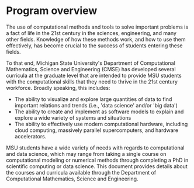 # Program overview

The use of computational methods and tools to solve important problems is a fact of life in the 21st century in the sciences, engineering, and many other fields.  Knowledge of how these methods work, and how to use them effectively, has become crucial to the success of students entering these fields.

To that end, Michigan State University's Department of Computational Mathematics, Science and Engineering (CMSE) has developed several curricula at the graduate level that are intended to provide MSU students with the computational skills that they need to thrive in the 21st century workforce.  Broadly speaking, this includes:

* The ability to visualize and explore large quantities of data to find important relations and trends (i.e., 'data science' and/or 'big data')
* The ability to create and implement as software models to explain and explore a wide variety of systems and situations
* The ability to effectively use modern computational hardware, including cloud computing, massively parallel supercomputers, and hardware accelerators.

MSU students have a wide variety of needs with regards to computational and data science, which may range from taking a single course on computational modeling or numerical methods through completing a PhD in scientific computing or data science.  This document provides details about the courses and curricula available through the Department of Computational Mathematics, Science and Engineering.